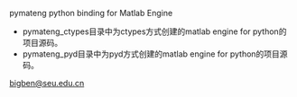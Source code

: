 pymateng
python binding for Matlab Engine

- pymateng_ctypes目录中为ctypes方式创建的matlab engine for python的项目源码。
- pymateng_pyd目录中为pyd方式创建的matlab engine for python的项目源码。

bigben@seu.edu.cn

